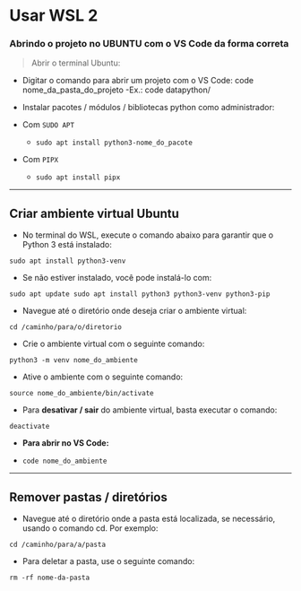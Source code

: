 # Usar WSL 2

### Abrindo o projeto no UBUNTU com o VS Code da forma correta
> Abrir o terminal Ubuntu:

- Digitar o comando para abrir um projeto com o VS Code: code nome_da_pasta_do_projeto
    -Ex.: code datapython/

- Instalar pacotes / módulos / bibliotecas python como administrador:
- Com `SUDO APT`
    - `sudo apt install python3-nome_do_pacote`
- Com `PIPX`
    - `sudo apt install pipx`

---
## Criar ambiente virtual Ubuntu
- No terminal do WSL, execute o comando abaixo para garantir que o Python 3 está instalado:

 `sudo apt install python3-venv`

- Se não estiver instalado, você pode instalá-lo com:

`
sudo apt update
sudo apt install python3 python3-venv python3-pip
`

- Navegue até o diretório onde deseja criar o ambiente virtual:

`cd /caminho/para/o/diretorio`

- Crie o ambiente virtual com o seguinte comando:

`python3 -m venv nome_do_ambiente`

- Ative o ambiente com o seguinte comando:

`source nome_do_ambiente/bin/activate`

- Para **desativar / sair** do ambiente virtual, basta executar o comando:

`deactivate`

- **Para abrir no VS Code:**

- `code nome_do_ambiente`

---
## Remover pastas / diretórios
- Navegue até o diretório onde a pasta está localizada, se necessário, usando o comando cd. Por exemplo:

`cd /caminho/para/a/pasta`

- Para deletar a pasta, use o seguinte comando:

`rm -rf nome-da-pasta`
